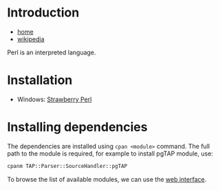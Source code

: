 # Introduction

- [home](https://perl.org)
- [wikipedia](https://en.wikipedia.org/wiki/Perl)

Perl is an interpreted language. 

# Installation

- Windows: [Strawberry Perl](http://strawberryperl.com)

# Installing dependencies
The dependencies are installed using `cpan <module>` command. The full path to the module is required, for example to install pgTAP module, use:

```bash
cpanm TAP::Parser::SourceHandler::pgTAP
```

To browse the list of available modules, we can use the [web interface](https://metacpan.org/).